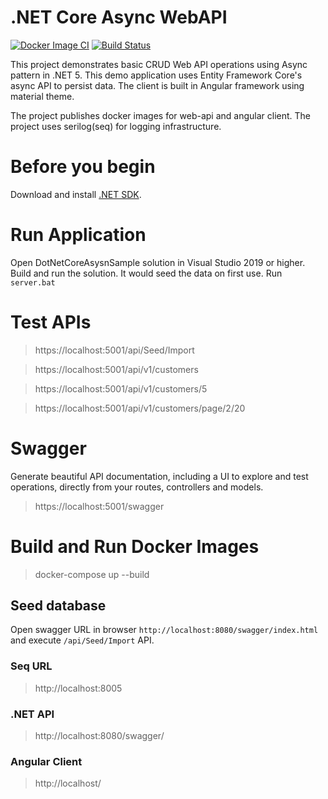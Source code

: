 # .NET Core Async WebAPI
[![Docker Image CI](https://github.com/abhishekgoenka/AspDotnetCoreAsyncWebAPI/actions/workflows/ci-docker.yml/badge.svg)](https://github.com/abhishekgoenka/AspDotnetCoreAsyncWebAPI/actions/workflows/ci-docker.yml)
[![Build Status](https://dev.azure.com/abhishekgoenkapublic/github-projects/_apis/build/status/AspDotnetCoreAsyncWebAPI-main-ci?branchName=master)](https://dev.azure.com/abhishekgoenkapublic/github-projects/_build/latest?definitionId=8&branchName=master)

This project demonstrates basic CRUD Web API operations using Async pattern in .NET 5. This demo application uses Entity Framework Core's async API to persist data. The client is built in Angular framework using material theme.

The project publishes docker images for web-api and angular client. The project uses serilog(seq) for logging infrastructure.


# Before you begin
Download and install [.NET SDK](https://go.microsoft.com/fwlink/?LinkID=660852&clcid=0x409).

# Run Application
Open DotNetCoreAsysnSample solution in Visual Studio 2019 or higher. Build and run the solution. It would seed the data on first use. Run `server.bat`

# Test APIs
> https://localhost:5001/api/Seed/Import

> https://localhost:5001/api/v1/customers

> https://localhost:5001/api/v1/customers/5

> https://localhost:5001/api/v1/customers/page/2/20

# Swagger
Generate beautiful API documentation, including a UI to explore and test operations, directly from your routes, controllers and models.
> https://localhost:5001/swagger

# Build and Run Docker Images
> docker-compose up --build

## Seed database
Open swagger URL in browser `http://localhost:8080/swagger/index.html` and execute `/api/Seed/Import` API.

### Seq URL
> http://localhost:8005

### .NET API
> http://localhost:8080/swagger/

### Angular Client
> http://localhost/
